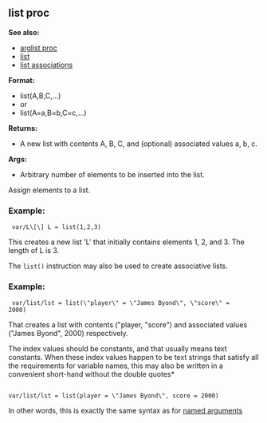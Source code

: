 ## list proc
**See also:**
*   [arglist proc](/ref/proc/arglist.md) 
*   [list](/ref/list.md) 
*   [list associations](/ref/list/associations.md) 
<!-- -->
**Format:**
*   list(A,B,C,\...)
*   or
*   list(A=a,B=b,C=c,\...)
<!-- -->
**Returns:**
*   A new list with contents A, B, C, and (optional) associated values
    a, b, c.
<!-- -->
**Args:**
*   Arbitrary number of elements to be inserted into the list.


Assign elements to a list.
### Example:

```
 var/L\[\] L = list(1,2,3) 
```
 

This creates a
new list \'L\' that initially contains elements 1, 2, and 3. The length
of L is 3. 

The `list()` instruction may also be used to create
associative lists.
### Example:

```
 var/list/lst = list(\"player\" = \"James Byond\", \"score\" =
2000) 
```
 

That creates a list with contents (\"player,
\"score\") and associated values (\"James Byond\", 2000) respectively.


The index values should be constants, and that usually means
text constants. When these index values happen to be text strings that
satisfy all the requirements for variable names, this may also be
written in a convenient short-hand without the double quotes* 
```

var/list/lst = list(player = \"James Byond\", score = 2000) 
```



In other words, this is exactly the same syntax as for [named
arguments](/ref/proc/arguments/named.md) 